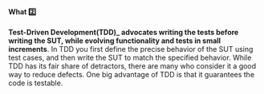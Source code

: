 <link rel="stylesheet" href="{{baseUrl}}/css/textbook.css">

<div class="website-content">

<div id="title">

#### What :two:

</div>

<div id="body">

**Test-Driven Development(TDD)_ advocates writing the tests before writing the SUT, while evolving functionality and tests in small increments**. In TDD you first define the precise behavior of the SUT using test cases, and then write the SUT to match the specified behavior. While TDD has its fair share of detractors, there are many who consider it a good way to reduce defects. One big advantage of TDD is that it guarantees the code is testable.

</div>

<div id="extras">

<include src="exercises.md" />

<div>

</div>
